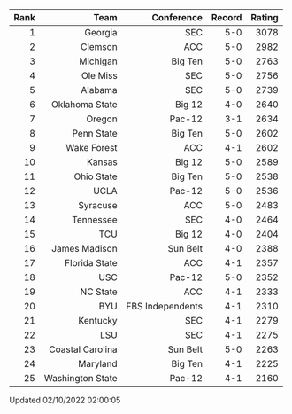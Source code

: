 | Rank  | Team                 | Conference           | Record   | Rating |
| ---:  | ---:                 | ---:                 | ---:     | ---:   |
| 1     | Georgia              | SEC                  | 5-0      | 3078   |
| 2     | Clemson              | ACC                  | 5-0      | 2982   |
| 3     | Michigan             | Big Ten              | 5-0      | 2763   |
| 4     | Ole Miss             | SEC                  | 5-0      | 2756   |
| 5     | Alabama              | SEC                  | 5-0      | 2739   |
| 6     | Oklahoma State       | Big 12               | 4-0      | 2640   |
| 7     | Oregon               | Pac-12               | 3-1      | 2634   |
| 8     | Penn State           | Big Ten              | 5-0      | 2602   |
| 9     | Wake Forest          | ACC                  | 4-1      | 2602   |
| 10    | Kansas               | Big 12               | 5-0      | 2589   |
| 11    | Ohio State           | Big Ten              | 5-0      | 2538   |
| 12    | UCLA                 | Pac-12               | 5-0      | 2536   |
| 13    | Syracuse             | ACC                  | 5-0      | 2483   |
| 14    | Tennessee            | SEC                  | 4-0      | 2464   |
| 15    | TCU                  | Big 12               | 4-0      | 2404   |
| 16    | James Madison        | Sun Belt             | 4-0      | 2388   |
| 17    | Florida State        | ACC                  | 4-1      | 2357   |
| 18    | USC                  | Pac-12               | 5-0      | 2352   |
| 19    | NC State             | ACC                  | 4-1      | 2333   |
| 20    | BYU                  | FBS Independents     | 4-1      | 2310   |
| 21    | Kentucky             | SEC                  | 4-1      | 2279   |
| 22    | LSU                  | SEC                  | 4-1      | 2275   |
| 23    | Coastal Carolina     | Sun Belt             | 5-0      | 2263   |
| 24    | Maryland             | Big Ten              | 4-1      | 2225   |
| 25    | Washington State     | Pac-12               | 4-1      | 2160   |

Updated 02/10/2022 02:00:05
